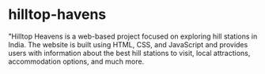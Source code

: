 # hilltop-havens
"Hilltop Heavens is a web-based project focused on exploring hill stations in India. The website is built using HTML, CSS, and JavaScript and provides users with information about the best hill stations to visit, local attractions, accommodation options, and much more. 
